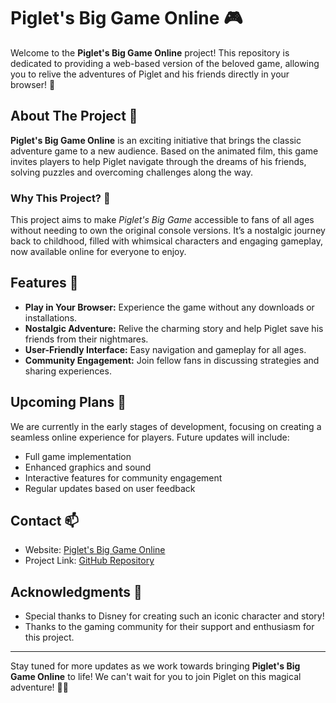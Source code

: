 # Piglet's Big Game Online 🎮

Welcome to the **Piglet's Big Game Online** project! This repository is dedicated to providing a web-based version of the beloved game, allowing you to relive the adventures of Piglet and his friends directly in your browser! 🌟

## About The Project 🐷

**Piglet's Big Game Online** is an exciting initiative that brings the classic adventure game to a new audience. Based on the animated film, this game invites players to help Piglet navigate through the dreams of his friends, solving puzzles and overcoming challenges along the way. 

### Why This Project? 🤔

This project aims to make *Piglet's Big Game* accessible to fans of all ages without needing to own the original console versions. It’s a nostalgic journey back to childhood, filled with whimsical characters and engaging gameplay, now available online for everyone to enjoy.

## Features 🌈

- **Play in Your Browser:** Experience the game without any downloads or installations.
- **Nostalgic Adventure:** Relive the charming story and help Piglet save his friends from their nightmares.
- **User-Friendly Interface:** Easy navigation and gameplay for all ages.
- **Community Engagement:** Join fellow fans in discussing strategies and sharing experiences.

## Upcoming Plans 🚀

We are currently in the early stages of development, focusing on creating a seamless online experience for players. Future updates will include:

- Full game implementation
- Enhanced graphics and sound
- Interactive features for community engagement
- Regular updates based on user feedback

## Contact 📫
- Website: [Piglet's Big Game Online](https://pigletsbiggame.net/)
- Project Link: [GitHub Repository](https://github.com/MuYiBo/PigletsBigGame)

## Acknowledgments 🙏

- Special thanks to Disney for creating such an iconic character and story!
- Thanks to the gaming community for their support and enthusiasm for this project.

---

Stay tuned for more updates as we work towards bringing **Piglet's Big Game Online** to life! We can't wait for you to join Piglet on this magical adventure! 🐻✨
